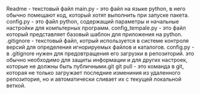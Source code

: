 Readme - текстовый файл
main.py - это файл на языке python, в него обычно помещают код, который хотят выполнить при запуске пакета.
config.py - это файл python, содержащий параметры и начальные настройки для компьтерных программ.
config_tempale.py - это файл который представляет базовый шаблон для приложения на python.
.gitignore - текстовый файл, котрый используется в системе контроля версий для определения игнорируемых файлов и каталогов.
config.py - в .gitignore нужен для предовтращения  его загрузки в репозиторий. это обычно необходимо для защиты информации и для других настроек, которые не должны быть публичными.git 
git pull -  это команда в git, которая не только загружает последние измениния из удаленного репозитория, но и автоматически сливает их с текущей локальной веткой.